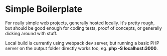 # Simple Boilerplate
For really simple web projects, generally hosted locally. It's pretty rough, but should be good enough for coding tests, proof of concepts, or generally dicking around with stuff.

Local build is currently using webpack dev server, but running a basic PHP server on the output folder directly works too, eg. __php -S localhost:3000__.
